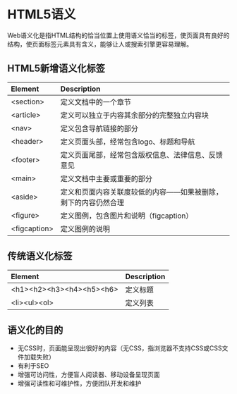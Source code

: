 # HTML5语义

Web语义化是指HTML结构的恰当位置上使用语义恰当的标签，使页面具有良好的结构，使页面标签元素具有含义，能够让人或搜索引擎更容易理解。

## HTML5新增语义化标签

| **Element** | **Description** |
| :--- | :--- |
| &lt;section> | 定义文档中的一个章节 |
| &lt;article> | 定义可以独立于内容其余部分的完整独立内容块 |
| &lt;nav> | 定义包含导航链接的部分 |
| &lt;header> | 定义页面头部，经常包含logo、标题和导航 |
| &lt;footer> | 定义页面尾部，经常包含版权信息、法律信息、反馈意见 |
| &lt;main> | 定义文档中主要或重要的部分 |
| &lt;aside> | 定义和页面内容关联度较低的内容——如果被删除，剩下的内容仍然合理 |
| &lt;figure> | 定义图例，包含图片和说明（figcaption） |
| &lt;figcaption> | 定义图例的说明 |

## 传统语义化标签

| **Element** | **Description** |
| :--- | :--- |
| &lt;h1>&lt;h2>&lt;h3>&lt;h4>&lt;h5>&lt;h6> | 定义标题 |
| &lt;li>&lt;ul>&lt;ol> | 定义列表 |

## 语义化的目的

* 无CSS时，页面能呈现出很好的内容（无CSS，指浏览器不支持CSS或CSS文件加载失败）
* 有利于SEO
* 增强可访问性，方便盲人阅读器、移动设备呈现页面
* 增强可读性和可维护性，方便团队开发和维护

